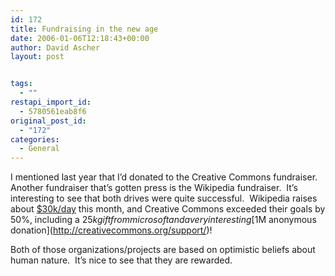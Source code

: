 ```yaml
---
id: 172
title: Fundraising in the new age
date: 2006-01-06T12:18:43+00:00
author: David Ascher
layout: post


tags:
  - ""
restapi_import_id:
  - 5780561eab8f6
original_post_id:
  - "172"
categories:
  - General
---
```

I mentioned last year that I&#8217;d donated to the Creative Commons fundraiser.&nbsp; Another fundraiser that&#8217;s gotten press is the Wikipedia fundraiser.&nbsp; It&#8217;s interesting to see that both drives were quite successful.&nbsp; Wikipedia raises about [$30k/day](http://fundraising.wikimedia.org/ongoing/index.php/2006-01/) this month, and Creative Commons exceeded their goals by 50%, including a $25k gift from microsoft and a very interesting [$1M anonymous donation](http://creativecommons.org/support/)!&nbsp; 

Both of those organizations/projects are based on optimistic beliefs about human nature.&nbsp; It&#8217;s nice to see that they are rewarded.